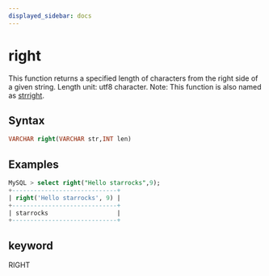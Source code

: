 ```yaml
---
displayed_sidebar: docs
---
```


# right



This function returns a specified length of characters from the right side of a given string. Length unit: utf8 character.
Note: This function is also named as [strright](strright.md).

## Syntax

```SQL
VARCHAR right(VARCHAR str,INT len)
```

## Examples

```SQL
MySQL > select right("Hello starrocks",9);
+-----------------------------+
| right('Hello starrocks', 9) |
+-----------------------------+
| starrocks                   |
+-----------------------------+
```

## keyword

RIGHT